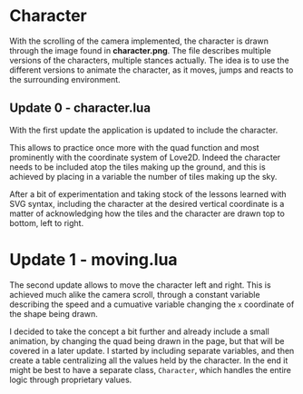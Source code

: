# Character

With the scrolling of the camera implemented, the character is drawn through the image found in **character.png**. The file describes multiple versions of the characters, multiple stances actually. The idea is to use the different versions to animate the character, as it moves, jumps and reacts to the surrounding environment.

## Update 0 - character.lua

With the first update the application is updated to include the character.

This allows to practice once more with the quad function and most prominently with the coordinate system of Love2D. Indeed the character needs to be included atop the tiles making up the ground, and this is achieved by placing in a variable the number of tiles making up the sky.

After a bit of experimentation and taking stock of the lessons learned with SVG syntax, including the character at the desired vertical coordinate is a matter of acknowledging how the tiles and the character are drawn top to bottom, left to right.

# Update 1 - moving.lua

The second update allows to move the character left and right. This is achieved much alike the camera scroll, through a constant variable describing the speed and a cumuative variable changing the `x` coordinate of the shape being drawn.

I decided to take the concept a bit further and already include a small animation, by changing the quad being drawn in the page, but that will be covered in a later update. I started by including separate variables, and then create a table centralizing all the values held by the character. In the end it might be best to have a separate class, `Character`, which handles the entire logic through proprietary values.
